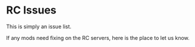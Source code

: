 RC Issues
===

This is simply an issue list.


If any mods need fixing on the RC servers, here is the place to let us know.
